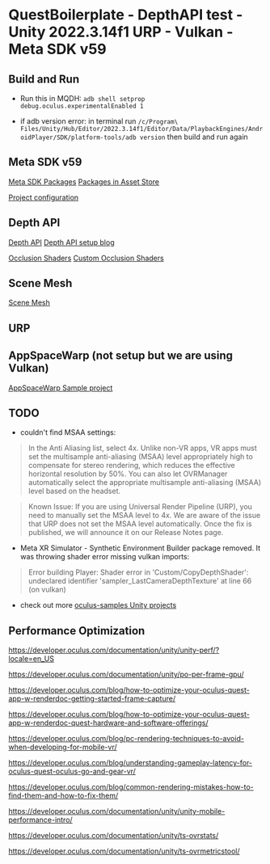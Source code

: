 # QuestBoilerplate - DepthAPI test - Unity 2022.3.14f1 URP - Vulkan - Meta SDK v59


## Build and Run

* Run this in MQDH: `adb shell setprop debug.oculus.experimentalEnabled 1`

* if adb version error: in terminal run `/c/Program\ Files/Unity/Hub/Editor/2022.3.14f1/Editor/Data/PlaybackEngines/AndroidPlayer/SDK/platform-tools/adb version` then build and run again


## Meta SDK v59

[Meta SDK Packages](https://developer.oculus.com/documentation/unity/unity-package-manager/#individual-sdks)
[Packages in Asset Store](https://assetstore.unity.com/publishers/25353)

[Project configuration](https://developer.oculus.com/documentation/unity/unity-conf-settings/#configuration-settings)


## Depth API


[Depth API](https://github.com/oculus-samples/Unity-DepthAPI)
[Depth API setup blog](https://blog.learnxr.io/xr-development/quest-3-mixed-reality-with-meta-depth-api-new-occlusion-features)


[Occlusion Shaders](https://github.com/oculus-samples/Unity-DepthAPI#for-urp)
[Custom Occlusion Shaders](https://github.com/oculus-samples/Unity-DepthAPI#8-implementing-occlusion-in-custom-shaders)

## Scene Mesh

[Scene Mesh](https://developer.oculus.com/documentation/unity/unity-scene-mesh/)


## URP


## AppSpaceWarp (not setup but we are using Vulkan)

[AppSpaceWarp Sample project](https://github.com/oculus-samples/Unity-AppSpaceWarp)


## TODO

* couldn't find MSAA settings:

> In the Anti Aliasing list, select 4x. Unlike non-VR apps, VR apps must set the multisample anti-aliasing (MSAA) level appropriately high to compensate for stereo rendering, which reduces the effective horizontal resolution by 50%. You can also let OVRManager automatically select the appropriate multisample anti-aliasing (MSAA) level based on the headset.

> Known Issue: If you are using Universal Render Pipeline (URP), you need to manually set the MSAA level to 4x. We are aware of the issue that URP does not set the MSAA level automatically. Once the fix is published, we will announce it on our Release Notes page.


* Meta XR Simulator - Synthetic Environment Builder package removed. It was throwing shader error missing vulkan imports: 
> Error building Player: Shader error in 'Custom/CopyDepthShader': undeclared identifier 'sampler_LastCameraDepthTexture' at line 66 (on vulkan)

* check out more [oculus-samples Unity projects](https://github.com/oculus-samples?q=unity&type=all&language=&sort=)

## Performance Optimization

https://developer.oculus.com/documentation/unity/unity-perf/?locale=en_US

https://developer.oculus.com/documentation/unity/po-per-frame-gpu/

https://developer.oculus.com/blog/how-to-optimize-your-oculus-quest-app-w-renderdoc-getting-started-frame-capture/

https://developer.oculus.com/blog/how-to-optimize-your-oculus-quest-app-w-renderdoc-quest-hardware-and-software-offerings/

https://developer.oculus.com/blog/pc-rendering-techniques-to-avoid-when-developing-for-mobile-vr/

https://developer.oculus.com/blog/understanding-gameplay-latency-for-oculus-quest-oculus-go-and-gear-vr/

https://developer.oculus.com/blog/common-rendering-mistakes-how-to-find-them-and-how-to-fix-them/

https://developer.oculus.com/documentation/unity/unity-mobile-performance-intro/

https://developer.oculus.com/documentation/unity/ts-ovrstats/

https://developer.oculus.com/documentation/unity/ts-ovrmetricstool/